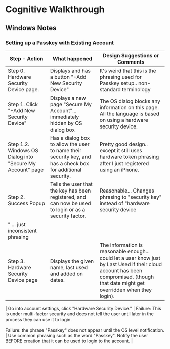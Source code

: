 # Cognitive Walkthrough

## Windows Notes
### Setting up a Passkey with Existing Account

| Step - Action | What happened | Design Suggestions or Comments |
| ---- | ----------- | ---------- |
| Step 0. Hardware Security Device page. | Displays <Not set> and has a button "+Add New Security Device" | It's weird that this is the phrasing used for Passkey setup.. non-standard terminology |
| Step 1. Click "+Add New Security Device" | Displays a new page "Secure My Account"... immediately hidden by OS dialog box | The OS dialog blocks any information on this page. All the language is based on using a hardware security device. |
| Step 1.2. Windows OS Dialog into "Secure My Account" page| Has a dialog box to allow the user to name their security key, and has a check box for additional security.  | Pretty good design.. except it still uses hardware token phrasing after I just registered using an iPhone. |
| Step 2. Success Popup | Tells the user that the key has been registered, and can now be used to login or as a security factor. | Reasonable... Changes phrasing to "security key" instead of "hardware security device
" ... just inconsistent phrasing |
| Step 3. Hardware Security Device page | Displays the given name, last used and added on dates. | The information is reasonable enough... could let a user know just by Last Used if their cloud account has been compromised. (though that date might get overridden when they login). |


| Go into account settings, click "Hardware Security Device." | Failure: This is under multi-factor security and does not tell the user until later in the process they can use it to login. <br><br> Failure: the phrase "Passkey" does not appear until the OS level notification. | Use common phrasing such as the word "Passkey". Notify the user BEFORE creation that it can be used to login to the account. | 


